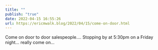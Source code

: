 ```yaml
---
title: ""
publish: "true"
date: 2022-04-15 16:55:26
url: https://ericmwalk.blog/2022/04/15/come-on-door.html
---
```

Come on door to door salespeople…. Stopping by at 5:30pm on a Friday night… really come on…